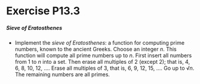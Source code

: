 # Exercise P13.3
##### Sieve of Eratosthenes
* Implement the *sieve of Eratosthenes*: a function for computing prime numbers, known to the ancient Greeks. Choose an
integer *n*. This function will compute all prime numbers up to *n*. First insert all numbers from 1 to *n* into a set.
Then erase all multiples of 2 (except 2); that is, 4, 6, 8, 10, 12, .... Erase all multiples of 3, that is, 6, 9, 12, 15, .... Go up to √*n*. The remaining numbers are all primes.